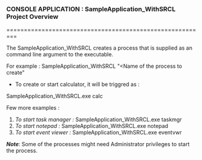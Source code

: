 
### CONSOLE APPLICATION : SampleApplication_WithSRCL Project Overview
=========================================================

The SampleApplication_WithSRCL creates a process that is supplied as an command line argument to the executable.

 For example : SampleApplication_WithSRCL "<Name of the process to create"
+ To create or start calculator, it will be triggred as : 

SampleApplication_WithSRCL.exe calc 

Few more examples : 
1. _To start task manager :_  SampleApplication_WithSRCL.exe taskmgr
2. _To start notepad :_  SampleApplication_WithSRCL.exe notepad
3. _To start event viewer :_ SampleApplication_WithSRCL.exe eventvwr

_**Note**_: Some of the processes might need Administrator privileges to start the process.